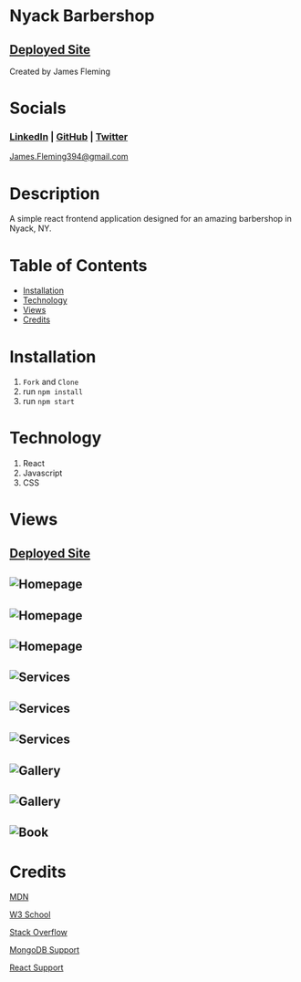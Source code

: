 # Nyack Barbershop 

## [Deployed Site](https://nyack-barbershop.herokuapp.com/)
Created by James Fleming
# Socials

### [LinkedIn](https://www.linkedin.com/in/james--fleming/) | [GitHub](https://github.com/James-fleming394) | [Twitter](https://twitter.com/jflem394) 

James.Fleming394@gmail.com

# Description
A simple react frontend application designed for an amazing barbershop in Nyack, NY.

# Table of Contents

- [Installation](#installation)
- [Technology](#technology)
- [Views](#views)
- [Credits](#credits)


# Installation

1. `Fork` and `Clone`
2. run `npm install`
3. run `npm start`

# Technology

1. React
2. Javascript
3. CSS

# Views 

## [Deployed Site](https://nyack-barbershop.herokuapp.com/)

## ![Homepage](https://i.imgur.com/RcAFlSj.png)
## ![Homepage](https://i.imgur.com/jX1o1SQ.png)
## ![Homepage](https://i.imgur.com/2ciTbMk.png)
## ![Services](https://i.imgur.com/57OrydE.png)
## ![Services](https://i.imgur.com/qCyJb7T.png)
## ![Services](https://i.imgur.com/qCyJb7T.png)
## ![Gallery](https://i.imgur.com/MAvkbzg.png)
## ![Gallery](https://i.imgur.com/xMl4Pi5.png)
## ![Book](https://i.imgur.com/qBAEHZR.png)



# Credits 

[MDN](https://developer.mozilla.org/en-US/)

[W3 School](https://www.w3schools.com/)

[Stack Overflow](https://stackoverflow.com/)

[MongoDB Support](https://www.mongodb.com/home)

[React Support](https://reactjs.org/community/support.html)
